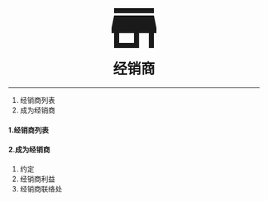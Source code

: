 
<h1 align="center">
 <svg xmlns="http://www.w3.org/2000/svg" width="120" height="120" viewBox="0 0 24 24"><path fill="currentColor" d="M12 18H6v-4h6m9 0v-2l-1-5H4l-1 5v2h1v6h10v-6h4v6h2v-6m0-10H4v2h16V4Z"/></svg>
  <br />
  经销商
</h1>

------

1. 经销商列表
2. 成为经销商

#### 1.经销商列表

#### 2.成为经销商
1.  约定
2.  经销商利益
3.  经销商联络处